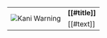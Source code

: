 <table>
<tr>
    <td rowspan=2><img src="/images/kani-warning.png" alt="Kani Warning" /></td>
    <td><strong>[[#title]]</strong></td>
    </tr>
<tr>
    <td>[[#text]]</td>
</tr>
</table>